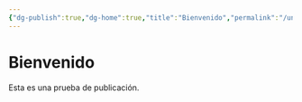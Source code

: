 ```yaml
---
{"dg-publish":true,"dg-home":true,"title":"Bienvenido","permalink":"/untitled/","tags":["gardenEntry"],"dgPassFrontmatter":true}
---
```



# Bienvenido

Esta es una prueba de publicación.
